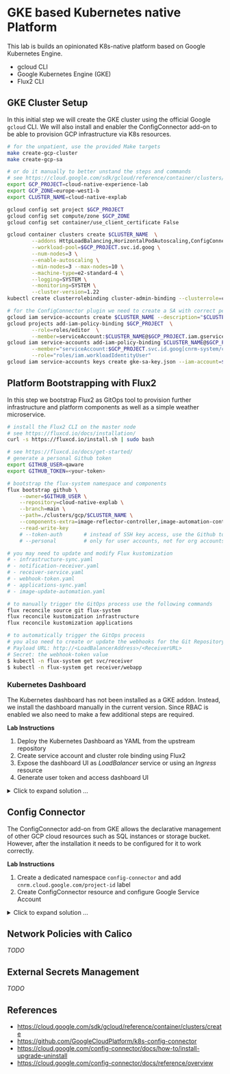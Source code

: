 # GKE based Kubernetes native Platform

This lab is builds an opinionated K8s-native platform based on Google Kubernetes Engine.

- gcloud CLI
- Google Kubernetes Engine (GKE)
- Flux2 CLI

## GKE Cluster Setup

In this initial step we will create the GKE cluster using the official Google `gcloud` CLI. We will also
install and enabler the ConfigConnector add-on to be able to provision GCP infrastructure via K8s resources.

```bash
# for the unpatient, use the provided Make targets
make create-gcp-cluster
make create-gcp-sa

# or do it manually to better unstand the steps and commands
# see https://cloud.google.com/sdk/gcloud/reference/container/clusters/create
export GCP_PROJECT=cloud-native-experience-lab
export GCP_ZONE=europe-west1-b
export CLUSTER_NAME=cloud-native-explab

gcloud config set project $GCP_PROJECT
gcloud config set compute/zone $GCP_ZONE
gcloud config set container/use_client_certificate False

gcloud container clusters create $CLUSTER_NAME  \
        --addons HttpLoadBalancing,HorizontalPodAutoscaling,ConfigConnector \
        --workload-pool=$GCP_PROJECT.svc.id.goog \
        --num-nodes=3 \
        --enable-autoscaling \
        --min-nodes=3 --max-nodes=10 \
        --machine-type=e2-standard-4 \
        --logging=SYSTEM \
        --monitoring=SYSTEM \
        --cluster-version=1.22
kubectl create clusterrolebinding cluster-admin-binding --clusterrole=cluster-admin --user=`gcloud config get-value core/account`

# for the ConfigConnector plugin we need to create a SA with correct permissions
gcloud iam service-accounts create $CLUSTER_NAME --description="$CLUSTER_NAME Service Account" --display-name="$CLUSTER_NAME Service Account"
gcloud projects add-iam-policy-binding $GCP_PROJECT  \
        --role=roles/editor  \
        --member=serviceAccount:$CLUSTER_NAME@$GCP_PROJECT.iam.gserviceaccount.com
gcloud iam service-accounts add-iam-policy-binding $CLUSTER_NAME@$GCP_PROJECT.iam.gserviceaccount.com \
        --member="serviceAccount:$GCP_PROJECT.svc.id.goog[cnrm-system/cnrm-controller-manager]" \
        --role="roles/iam.workloadIdentityUser"
gcloud iam service-accounts keys create gke-sa-key.json --iam-account=$CLUSTER_NAME@$GCP_PROJECT.iam.gserviceaccount.com
```

## Platform Bootstrapping with Flux2

In this step we bootstrap Flux2 as GitOps tool to provision further infrastructure and platform components as
well as a simple weather microservice.

```bash
# install the Flux2 CLI on the master node
# see https://fluxcd.io/docs/installation/
curl -s https://fluxcd.io/install.sh | sudo bash

# see https://fluxcd.io/docs/get-started/
# generate a personal Github token
export GITHUB_USER=qaware
export GITHUB_TOKEN=<your-token>

# bootstrap the flux-system namespace and components
flux bootstrap github \
    --owner=$GITHUB_USER \
    --repository=cloud-native-explab \
    --branch=main \
    --path=./clusters/gcp/$CLUSTER_NAME \
    --components-extra=image-reflector-controller,image-automation-controller \
    --read-write-key
    # --token-auth       # instead of SSH key access, use the Github token instead
    # --personal         # only for user accounts, not for org accounts

# you may need to update and modify Flux kustomization
# - infrastructure-sync.yaml
# - notification-receiver.yaml
# - receiver-service.yaml
# - webhook-token.yaml
# - applications-sync.yaml
# - image-update-automation.yaml

# to manually trigger the GitOps process use the following commands
flux reconcile source git flux-system
flux reconcile kustomization infrastructure
flux reconcile kustomization applications

# to automatically trigger the GitOps process 
# you also need to create or update the webhooks for the Git Repository
# Payload URL: http://<LoadBalancerAddress>/<ReceiverURL>
# Secret: the webhook-token value
$ kubectl -n flux-system get svc/receiver
$ kubectl -n flux-system get receiver/webapp
```

### Kubernetes Dashboard

The Kubernetes dashboard has not been installed as a GKE addon. Instead, we install the dashboard manually in the
current version. Since RBAC is enabled we also need to make a few additional steps are required.

**Lab Instructions**

1. Deploy the Kubernetes Dashboard as YAML from the upstream repository
2. Create service account and cluster role binding using Flux2
3. Expose the dashboard UI as _LoadBalancer_ service or using an _Ingress_ resource
4. Generate user token and access dashboard UI

<details>
  <summary markdown="span">Click to expand solution ...</summary>

```yaml
# see https://github.com/kubernetes/dashboard/blob/master/docs/user/access-control/creating-sample-user.md
# create admin-service-account.yaml in the GitOps infrastructure directory
apiVersion: v1
kind: ServiceAccount
metadata:
    name: admin-user
    namespace: kube-system
---
apiVersion: rbac.authorization.k8s.io/v1
kind: ClusterRoleBinding
metadata:
    name: admin-user
roleRef:
    apiGroup: rbac.authorization.k8s.io
    kind: ClusterRole
    name: cluster-admin
subjects:
    - kind: ServiceAccount
      name: admin-user
      namespace: kube-system
```

Now you can open and access the dashboard in your preferred browser. You could either use port-forwarding or the proxy
functionality of kubectl.

```bash
# using the proxy
kubectl proxy
open http://localhost:8001/api/v1/namespaces/kubernetes-dashboard/services/https:kubernetes-dashboard:/proxy/

# or use port forward
kubectl port-forward -n kube-system service/kubernetes-dashboard 10443:443
```

Even better is to patch the `kubernetes-dashboard` service using type `LoadBalancer` and apply it as strategic
merge patch using Kustomize.

```yaml
# create loadbalancer.yaml in the GitOps repository
apiVersion: v1
kind: Service
metadata:
  name: kubernetes-dashboard
  namespace: kubernetes-dashboard
spec:
  type: LoadBalancer

# add this to the kustomize.yaml
patchesStrategicMerge:
  - loadbalancer.yaml
```

</details>

## Config Connector

The ConfigConnector add-on from GKE allows the declarative management of other GCP cloud resources such as SQL instances or storage bucket. However, after the installation it needs to be configured for it to work correctly.

**Lab Instructions**

1. Create a dedicated namespace `config-connector` and add `cnrm.cloud.google.com/project-id` label
2. Create ConfigConnector resource and configure Google Service Account

<details>
  <summary markdown="span">Click to expand solution ...</summary>

_TODO_

</details>

## Network Policies with Calico

_TODO_ 

## External Secrets Management

_TODO_ 

## References

- https://cloud.google.com/sdk/gcloud/reference/container/clusters/create
- https://github.com/GoogleCloudPlatform/k8s-config-connector
- https://cloud.google.com/config-connector/docs/how-to/install-upgrade-uninstall
- https://cloud.google.com/config-connector/docs/reference/overview
